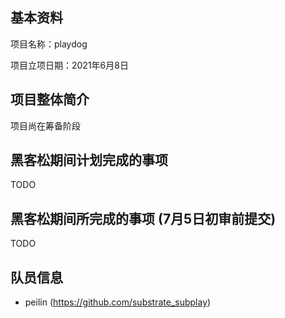 ## 基本资料

项目名称：playdog

项目立项日期：2021年6月8日

## 项目整体简介

项目尚在筹备阶段

## 黑客松期间计划完成的事项

TODO

## 黑客松期间所完成的事项 (7月5日初审前提交)

TODO

## 队员信息

- peilin (https://github.com/substrate_subplay)

